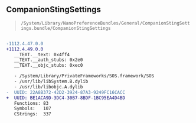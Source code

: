 ## CompanionStingSettings

> `/System/Library/NanoPreferenceBundles/General/CompanionStingSettings.bundle/CompanionStingSettings`

```diff

-1112.4.47.0.0
+1112.4.49.0.0
   __TEXT.__text: 0x4ff4
   __TEXT.__auth_stubs: 0x2e0
   __TEXT.__objc_stubs: 0xec0

   - /System/Library/PrivateFrameworks/SOS.framework/SOS
   - /usr/lib/libSystem.B.dylib
   - /usr/lib/libobjc.A.dylib
-  UUID: 22A8B372-42D2-3924-87A3-9249FC16CACC
+  UUID: BE1ACA9D-3DC4-30B7-8BDF-1BC95EA4D4BD
   Functions: 83
   Symbols:   107
   CStrings:  337

```
